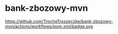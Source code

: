 # bank-zbozowy-mvn
https://github.com/TrocheTroszeczke/bank-zbozowy-mvn/actions/workflows/pom.xml/badge.svg
